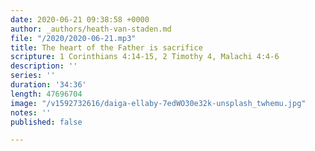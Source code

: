 ```yaml
---
date: 2020-06-21 09:38:58 +0000
author: _authors/heath-van-staden.md
file: "/2020/2020-06-21.mp3"
title: The heart of the Father is sacrifice
scripture: 1 Corinthians 4:14-15, 2 Timothy 4, Malachi 4:4-6
description: ''
series: ''
duration: '34:36'
length: 47696704
image: "/v1592732616/daiga-ellaby-7edWO30e32k-unsplash_twhemu.jpg"
notes: ''
published: false

---
```

